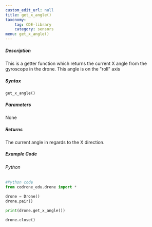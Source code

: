 ```yaml
---
custom_edit_url: null
title: get_x_angle()
taxonomy:
    tag: CDE-library
    category: sensors
menu: get_x_angle()
---
```


##### Description

This is a getter function which returns the current X angle from the gyroscope in the drone. This angle is on the "roll" axis <br />

##### Syntax
```get_x_angle()```


##### Parameters

None

##### Returns

The current angle in regards to the X direction.

##### Example Code
###### Python
```python
#Python code
from codrone_edu.drone import *

drone = Drone()
drone.pair()

print(drone.get_x_angle())

drone.close()
```